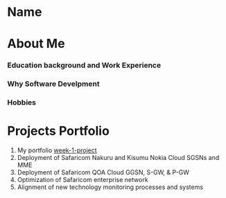 # Name

# About Me

### Education background and Work Experience
### Why Software Develpment 
### Hobbies

# Projects Portfolio
<ol>
    <li>My portfolio <a href="href="https://github.com/c-okeyo/week-1-project"">week-1-project</a> </li>
    <li>Deployment of Safaricom Nakuru and Kisumu Nokia Cloud SGSNs and MME</li>
    <li>Deployment of Safaricom QOA Cloud GGSN, S-GW, & P-GW</li>
    <li>Optimization of Safaricom enterprise network</li>
    <li>Alignment of new technology monitoring processes and systems</li>    